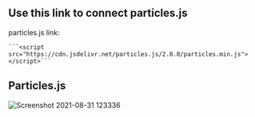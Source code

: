 ## Use this link to connect particles.js
particles.js link:
````
```<script src="https://cdn.jsdelivr.net/particles.js/2.0.0/particles.min.js"></script>```
````
## Particles.js
![Screenshot 2021-08-31 123336](https://user-images.githubusercontent.com/88188721/131453891-f26e4189-a419-4250-9761-5cbf8e10116e.png)
